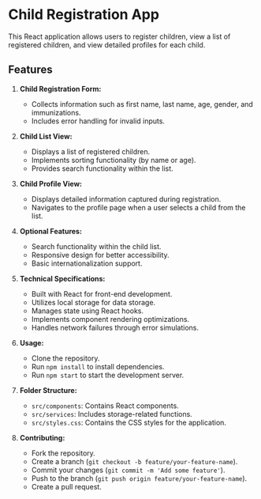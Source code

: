# Child Registration App

This React application allows users to register children, view a list of registered children, and view detailed profiles for each child.

## Features

1. **Child Registration Form:**
   - Collects information such as first name, last name, age, gender, and immunizations.
   - Includes error handling for invalid inputs.

2. **Child List View:**
   - Displays a list of registered children.
   - Implements sorting functionality (by name or age).
   - Provides search functionality within the list.

3. **Child Profile View:**
   - Displays detailed information captured during registration.
   - Navigates to the profile page when a user selects a child from the list.

4. **Optional Features:**
   - Search functionality within the child list.
   - Responsive design for better accessibility.
   - Basic internationalization support.

5. **Technical Specifications:**
   - Built with React for front-end development.
   - Utilizes local storage for data storage.
   - Manages state using React hooks.
   - Implements component rendering optimizations.
   - Handles network failures through error simulations.

6. **Usage:**
   - Clone the repository.
   - Run `npm install` to install dependencies.
   - Run `npm start` to start the development server.

7. **Folder Structure:**
   - `src/components`: Contains React components.
   - `src/services`: Includes storage-related functions.
   - `src/styles.css`: Contains the CSS styles for the application.

8. **Contributing:**
   - Fork the repository.
   - Create a branch (`git checkout -b feature/your-feature-name`).
   - Commit your changes (`git commit -m 'Add some feature'`).
   - Push to the branch (`git push origin feature/your-feature-name`).
   - Create a pull request.

